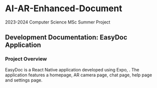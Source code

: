 # AI-AR-Enhanced-Document
2023-2024 Computer Science MSc Summer Project
## Development Documentation: EasyDoc Application

### Project Overview

EasyDoc is a React Native application developed using Expo, . The application features a homepage, AR camera page, chat page, help page and settings page.


